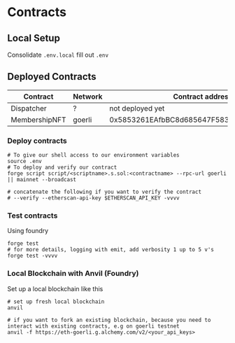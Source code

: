# Contracts

## Local Setup

Consolidate ```.env.local``` fill out ```.env```

## Deployed Contracts

| Contract      | Network | Contract address |
| ------------- | ------- | ---------------- |
| Dispatcher    | ?       | not deployed yet |
| MembershipNFT | goerli      | 0x5853261EAfbBC8d685647F5837c566097953628b |

### Deploy contracts

```shell
# To give our shell access to our environment variables
source .env
# To deploy and verify our contract
forge script script/<scriptname>.s.sol:<contractname> --rpc-url goerli || mainnet --broadcast

# concatenate the following if you want to verify the contract
# --verify --etherscan-api-key $ETHERSCAN_API_KEY -vvvv

```

### Test contracts

Using foundry

```shell
forge test
# for more details, logging with emit, add verbosity 1 up to 5 v's
forge test -vvvv
```

### Local Blockchain with Anvil (Foundry)

Set up a local blockchain like this

```shell
# set up fresh local blockchain
anvil

# if you want to fork an existing blockchain, because you need to interact with existing contracts, e.g on goerli testnet
anvil -f https://eth-goerli.g.alchemy.com/v2/<your_api_keys>
```